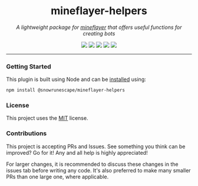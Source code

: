 <h1 align="center">mineflayer-helpers</h1>
<p align="center"><i>A lightweight package for <a href="https://github.com/PrismarineJS/mineflayer">mineflayer</a> that offers useful functions for creating bots</i></p>

<p align="center">
  <img src="https://img.shields.io/npm/v/mineflayer-helpers" />
  <img src="https://img.shields.io/github/repo-size/SnowRunescape/mineflayer-helpers" />
  <img src="https://img.shields.io/npm/dm/mineflayer-helpers" />
  <img src="https://img.shields.io/github/contributors/SnowRunescape/mineflayer-helpers" />
  <img src="https://img.shields.io/github/license/SnowRunescape/mineflayer-helpers" />
</p>

---

### Getting Started

This plugin is built using Node and can be [installed](https://github.com/PrismarineJS/mineflayer) using:
```bash
npm install @snowrunescape/mineflayer-helpers
```

### License

This project uses the [MIT](https://github.com/SnowRunescape/mineflayer-helpers/blob/master/README.md) license.

### Contributions

This project is accepting PRs and Issues. See something you think can be improved? Go for it! Any and all help is highly appreciated!

For larger changes, it is recommended to discuss these changes in the issues tab before writing any code. It's also preferred to make many smaller PRs than one large one, where applicable.
